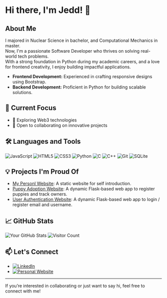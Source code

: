 # Hi there, I'm Jedd! 👋

## About Me

I majored in Nuclear Science in bachelor, and Computational Mechanics in master.\
Now, I'm a passionate Software Developer who thrives on solving real-world tech problems.\
With a strong foundation in Python during my academic careers, and a love for frontend creativity, I enjoy building impactful applications.  

- **Frontend Development:** Experienced in crafting responsive designs using Bootstrap.
- **Backend Development:** Proficient in Python for building scalable solutions.

## 🔭 Current Focus

- 🌱 Exploring Web3 technologies
- 💼 Open to collaborating on innovative projects

## 🛠️ Languages and Tools

![JavaScript](https://img.shields.io/badge/-JavaScript-F7DF1E?logo=javascript&logoColor=black&style=flat)
![HTML5](https://img.shields.io/badge/-HTML5-E34F26?logo=html5&logoColor=white&style=flat)
![CSS3](https://img.shields.io/badge/-CSS3-1572B6?logo=css3&logoColor=white&style=flat)
![Python](https://img.shields.io/badge/-Python-3776AB?logo=python&logoColor=white&style=flat)
![C](https://img.shields.io/badge/-C-A8B9CC?logo=c&logoColor=black&style=flat)
![C++](https://img.shields.io/badge/-C++-00599C?logo=c%2B%2B&logoColor=white&style=flat)
![Git](https://img.shields.io/badge/-Git-F05032?logo=git&logoColor=white&style=flat)
![SQLite](https://img.shields.io/badge/SQLite-003B57?logo=git&logoColor=white&style=flat)

## 💡 Projects I'm Proud Of

- [My Personl Website](https://github.com/jeddiot/jedd-cv): A static website for self introduction.
- [Puppy Adoption Website](https://github.com/jeddiot/puppy-adoption): A dynamic Flask-based web app to register puppies and track owners.
- [User Authentication Website](https://github.com/jeddiot/user-authentication): A dynamic Flask-based web app to login / register email and username.

## 📈 GitHub Stats

![Your GitHub Stats](https://github-readme-stats.vercel.app/api?username=jeddiot&show_icons=true&theme=radical)
![Visitor Count](https://komarev.com/ghpvc/?username=jeddiot&color=blue)

## 📫 Let's Connect

<!-- - [LinkedIn](https://www.linkedin.com/in/cheng-chun-yang/) -->
<!-- - [Personal Website](https://jeddiot.github.io/jedd-cv/) -->
- [![LinkedIn](https://img.shields.io/badge/-LinkedIn-0A66C2?logo=linkedin&logoColor=white&style=flat)](https://www.linkedin.com/in/cheng-chun-yang/)
- [![Personal Website](https://img.shields.io/badge/-Website-000000?logo=google-chrome&logoColor=white&style=flat)](https://jeddiot.github.io/jedd-cv/)

---

If you’re interested in collaborating or just want to say hi, feel free to connect with me!
